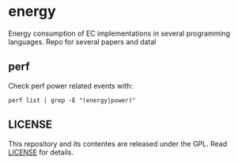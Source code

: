 # energy

Energy consumption of EC implementations in several programming languages. Repo
for several papers and datal

## perf

Check perf power related events with:

    perf list | grep -E "(energy|power)"

## LICENSE

This repository and its contentes are released under the GPL. Read
[LICENSE](LICENSE) for details.
